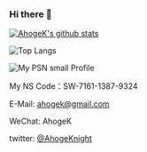 ### Hi there 👋

<!--
**AhogeK/Ahogek** is a ✨ _special_ ✨ repository because its `README.md` (this file) appears on your GitHub profile.

Here are some ideas to get you started:

- 🔭 I’m currently working on ...
- 🌱 I’m currently learning ...
- 👯 I’m looking to collaborate on ...
- 🤔 I’m looking for help with ...
- 💬 Ask me about ...
- 📫 How to reach me: ...
- 😄 Pronouns: ...
- ⚡ Fun fact: ...
-->

[![AhogeK's github stats](https://github-readme-stats-git-masterrstaa-rickstaa.vercel.app/api?username=AhogeK&show_icons=true&theme=radical)](https://github-readme-stats-git-masterrstaa-rickstaa.vercel.app/api?username=AhogeK&show_icons=true&theme=radical) 

![Top Langs](https://github-readme-stats-git-masterrstaa-rickstaa.vercel.app/api/top-langs/?username=AhogeK&layout=compact&theme=radical)

<!-- [![ReadMe Card](https://github-readme-stats-git-masterrstaa-rickstaa.vercel.app/api/pin/?username=AhogeK&repo=mimall-web&theme=radical)](https://github.com/AhogeK/mimall-web) -->

![My PSN small Profile](https://card.psnprofiles.com/1/AhogeK.png)

My NS Code：SW-7161-1387-9324

E-Mail: ahogek@gmail.com

WeChat: AhogeK

twitter: [@AhogeKnight](https://twitter.com/AhogeKnight)
<!-- ![My PSN Profile](https://card.psnprofiles.com/2/AhogeK.png) -->
